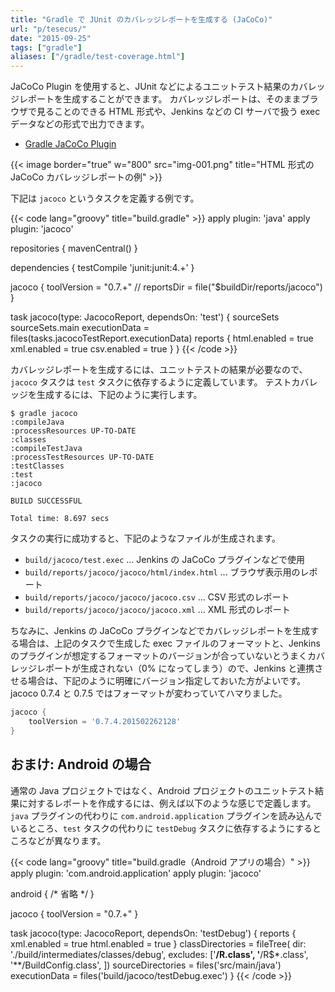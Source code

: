 ```yaml
---
title: "Gradle で JUnit のカバレッジレポートを生成する (JaCoCo)"
url: "p/tesecus/"
date: "2015-09-25"
tags: ["gradle"]
aliases: ["/gradle/test-coverage.html"]
---
```


JaCoCo Plugin を使用すると、JUnit などによるユニットテスト結果のカバレッジレポートを生成することができます。
カバレッジレポートは、そのままブラウザで見ることのできる HTML 形式や、Jenkins などの CI サーバで扱う exec データなどの形式で出力できます。

* [Gradle JaCoCo Plugin](https://docs.gradle.org/current/userguide/jacoco_plugin.html)

{{< image border="true" w="800" src="img-001.png" title="HTML 形式の JaCoCo カバレッジレポートの例" >}}

下記は `jacoco` というタスクを定義する例です。

{{< code lang="groovy" title="build.gradle" >}}
apply plugin: 'java'
apply plugin: 'jacoco'

repositories {
    mavenCentral()
}

dependencies {
    testCompile 'junit:junit:4.+'
}

jacoco {
    toolVersion = "0.7.+"
    // reportsDir = file("$buildDir/reports/jacoco")
}

task jacoco(type: JacocoReport, dependsOn: 'test') {
    sourceSets sourceSets.main
    executionData = files(tasks.jacocoTestReport.executionData)
    reports {
        html.enabled = true
        xml.enabled = true
        csv.enabled = true
    }
}
{{< /code >}}

カバレッジレポートを生成するには、ユニットテストの結果が必要なので、`jacoco` タスクは `test` タスクに依存するように定義しています。
テストカバレッジを生成するには、下記のように実行します。

```console
$ gradle jacoco
:compileJava
:processResources UP-TO-DATE
:classes
:compileTestJava
:processTestResources UP-TO-DATE
:testClasses
:test
:jacoco

BUILD SUCCESSFUL

Total time: 8.697 secs
```

タスクの実行に成功すると、下記のようなファイルが生成されます。

* `build/jacoco/test.exec` ... Jenkins の JaCoCo プラグインなどで使用
* `build/reports/jacoco/jacoco/html/index.html` ... ブラウザ表示用のレポート
* `build/reports/jacoco/jacoco/jacoco.csv` ... CSV 形式のレポート
* `build/reports/jacoco/jacoco/jacoco.xml` ... XML 形式のレポート

ちなみに、Jenkins の JaCoCo プラグインなどでカバレッジレポートを生成する場合は、上記のタスクで生成した exec ファイルのフォーマットと、Jenkins のプラグインが想定するフォーマットのバージョンが合っていないとうまくカバレッジレポートが生成されない（0% になってしまう）ので、Jenkins と連携させる場合は、下記のように明確にバージョン指定しておいた方がよいです。
jacoco 0.7.4 と 0.7.5 ではフォーマットが変わっていてハマりました。

```groovy
jacoco {
    toolVersion = '0.7.4.201502262128'
}
```


おまけ: Android の場合
----

通常の Java プロジェクトではなく、Android プロジェクトのユニットテスト結果に対するレポートを作成するには、例えば以下のような感じで定義します。
`java` プラグインの代わりに `com.android.application` プラグインを読み込んでいるところ、`test` タスクの代わりに `testDebug` タスクに依存するようにするところなどが異なります。


{{< code lang="groovy" title="build.gradle（Android アプリの場合）" >}}
apply plugin: 'com.android.application'
apply plugin: 'jacoco'

android {
    /* 省略 */
}

jacoco {
    toolVersion = "0.7.+"
}

task jacoco(type: JacocoReport, dependsOn: 'testDebug') {
    reports {
        xml.enabled = true
        html.enabled = true
    }
    classDirectories = fileTree(
            dir: './build/intermediates/classes/debug',
            excludes: ['**/R.class',
                       '**/R$*.class',
                       '**/BuildConfig.class',
            ])
    sourceDirectories = files('src/main/java')
    executionData = files('build/jacoco/testDebug.exec')
}
{{< /code >}}

